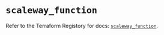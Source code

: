 # `scaleway_function`

Refer to the Terraform Registory for docs: [`scaleway_function`](https://registry.terraform.io/providers/scaleway/scaleway/2.31.0/docs/resources/function).

